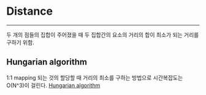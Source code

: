 # Distance

---

두 개의 점들의 집합이 주어졌을 때 두 집합간의 요소의 거리의 합이 최소가 되는 거리를 구하기 위함.

## Hungarian algorithm

1:1 mapping 되는 것의 할당할 때 거리의 최소를 구하는 방법으로 시간복잡도는 O(N^3)이 걸린다.
[Hungarian algorithm](http://mip.hnu.kr/courses/network/chap8/chap8.html)
